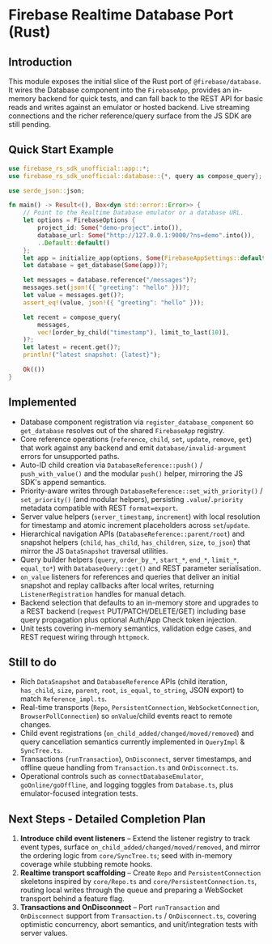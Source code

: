 # Firebase Realtime Database Port (Rust)

## Introduction
This module exposes the initial slice of the Rust port of `@firebase/database`.
It wires the Database component into the `FirebaseApp`, provides an in-memory
backend for quick tests, and can fall back to the REST API for basic reads and
writes against an emulator or hosted backend. Live streaming connections and the
richer reference/query surface from the JS SDK are still pending.

## Quick Start Example
```rust
use firebase_rs_sdk_unofficial::app::*;
use firebase_rs_sdk_unofficial::database::{*, query as compose_query};

use serde_json::json;

fn main() -> Result<(), Box<dyn std::error::Error>> {
    // Point to the Realtime Database emulator or a database URL.
    let options = FirebaseOptions {
        project_id: Some("demo-project".into()),
        database_url: Some("http://127.0.0.1:9000/?ns=demo".into()),
        ..Default::default()
    };
    let app = initialize_app(options, Some(FirebaseAppSettings::default()))?;
    let database = get_database(Some(app))?;

    let messages = database.reference("/messages")?;
    messages.set(json!({ "greeting": "hello" }))?;
    let value = messages.get()?;
    assert_eq!(value, json!({ "greeting": "hello" }));

    let recent = compose_query(
        messages,
        vec![order_by_child("timestamp"), limit_to_last(10)],
    )?;
    let latest = recent.get()?;
    println!("latest snapshot: {latest}");

    Ok(())
}
```

## Implemented
- Database component registration via `register_database_component` so `get_database` resolves out of the shared `FirebaseApp` registry.
- Core reference operations (`reference`, `child`, `set`, `update`, `remove`, `get`) that work against any backend and emit `database/invalid-argument` errors for unsupported paths.
- Auto-ID child creation via `DatabaseReference::push()` / `push_with_value()` and the modular `push()` helper, mirroring the JS SDK's append semantics.
- Priority-aware writes through `DatabaseReference::set_with_priority()` / `set_priority()` (and modular helpers), persisting `.value`/`.priority` metadata compatible with REST `format=export`.
- Server value helpers (`server_timestamp`, `increment`) with local resolution for timestamp and atomic increment placeholders across `set`/`update`.
- Hierarchical navigation APIs (`DatabaseReference::parent/root`) and snapshot helpers (`child`, `has_child`, `has_children`, `size`, `to_json`) that mirror the JS `DataSnapshot` traversal utilities.
- Query builder helpers (`query`, `order_by_*`, `start_*`, `end_*`, `limit_*`, `equal_to*`) with `DatabaseQuery::get()` and REST parameter serialisation.
- `on_value` listeners for references and queries that deliver an initial snapshot and replay callbacks after local writes, returning `ListenerRegistration` handles for manual detach.
- Backend selection that defaults to an in-memory store and upgrades to a REST backend (`reqwest` PUT/PATCH/DELETE/GET) including base query propagation plus optional Auth/App Check token injection.
- Unit tests covering in-memory semantics, validation edge cases, and REST request wiring through `httpmock`.

## Still to do
- Rich `DataSnapshot` and `DatabaseReference` APIs (child iteration, `has_child`, `size`, `parent`, `root`, `is_equal`, `to_string`, JSON export) to match `Reference_impl.ts`.
- Real-time transports (`Repo`, `PersistentConnection`, `WebSocketConnection`, `BrowserPollConnection`) so `onValue`/child events react to remote changes.
- Child event registrations (`on_child_added/changed/moved/removed`) and query cancellation semantics currently implemented in `QueryImpl` & `SyncTree.ts`.
- Transactions (`runTransaction`), `OnDisconnect`, server timestamps, and offline queue handling from `Transaction.ts` and `OnDisconnect.ts`.
- Operational controls such as `connectDatabaseEmulator`, `goOnline/goOffline`, and logging toggles from `Database.ts`, plus emulator-focused integration tests.

## Next Steps - Detailed Completion Plan
1. **Introduce child event listeners** – Extend the listener registry to track event types, surface `on_child_added/changed/moved/removed`, and mirror the ordering logic from `core/SyncTree.ts`; seed with in-memory coverage while stubbing remote hooks.
2. **Realtime transport scaffolding** – Create `Repo` and `PersistentConnection` skeletons inspired by `core/Repo.ts` and `core/PersistentConnection.ts`, routing local writes through the queue and preparing a WebSocket transport behind a feature flag.
3. **Transactions and OnDisconnect** – Port `runTransaction` and `OnDisconnect` support from `Transaction.ts` / `OnDisconnect.ts`, covering optimistic concurrency, abort semantics, and unit/integration tests with server values.
